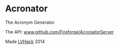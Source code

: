 Acronator
=========

The Acronym Generator

The API: www.github.com/Fireforge/AcronatorServer

Made [LVHack](http://hack.lehighvalleytech.org/) 2014
